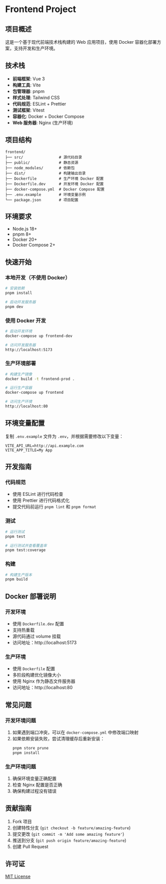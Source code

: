 # Frontend Project

## 项目概述
这是一个基于现代前端技术栈构建的 Web 应用项目，使用 Docker 容器化部署方案，支持开发和生产环境。

## 技术栈
- **前端框架**: Vue 3
- **构建工具**: Vite
- **包管理器**: pnpm
- **样式处理**: Tailwind CSS
- **代码规范**: ESLint + Prettier
- **测试框架**: Vitest
- **容器化**: Docker + Docker Compose
- **Web 服务器**: Nginx (生产环境)

## 项目结构
```
frontend/
├── src/                # 源代码目录
├── public/             # 静态资源
├── node_modules/       # 依赖包
├── dist/               # 构建输出目录
├── Dockerfile          # 生产环境 Docker 配置
├── Dockerfile.dev      # 开发环境 Docker 配置
├── docker-compose.yml  # Docker Compose 配置
├── .env.example        # 环境变量示例
└── package.json        # 项目配置
```

## 环境要求
- Node.js 18+
- pnpm 8+
- Docker 20+
- Docker Compose 2+

## 快速开始

### 本地开发（不使用 Docker）
```bash
# 安装依赖
pnpm install

# 启动开发服务器
pnpm dev
```

### 使用 Docker 开发
```bash
# 启动开发环境
docker-compose up frontend-dev

# 访问开发服务器
http://localhost:5173
```

### 生产环境部署
```bash
# 构建生产镜像
docker build -t frontend-prod .

# 运行生产容器
docker-compose up frontend

# 访问生产环境
http://localhost:80
```

## 环境变量配置
复制 `.env.example` 文件为 `.env`，并根据需要修改以下变量：
```
VITE_API_URL=http://api.example.com
VITE_APP_TITLE=My App
```

## 开发指南

### 代码规范
- 使用 ESLint 进行代码检查
- 使用 Prettier 进行代码格式化
- 提交代码前运行 `pnpm lint` 和 `pnpm format`

### 测试
```bash
# 运行测试
pnpm test

# 运行测试并查看覆盖率
pnpm test:coverage
```

### 构建
```bash
# 构建生产版本
pnpm build
```

## Docker 部署说明

### 开发环境
- 使用 `Dockerfile.dev` 配置
- 支持热重载
- 源代码通过 volume 挂载
- 访问地址：http://localhost:5173

### 生产环境
- 使用 `Dockerfile` 配置
- 多阶段构建优化镜像大小
- 使用 Nginx 作为静态文件服务器
- 访问地址：http://localhost:80

## 常见问题

### 开发环境问题
1. 如果遇到端口冲突，可以在 `docker-compose.yml` 中修改端口映射
2. 如果依赖安装失败，尝试清理缓存后重新安装：
   ```bash
   pnpm store prune
   pnpm install
   ```

### 生产环境问题
1. 确保环境变量正确配置
2. 检查 Nginx 配置是否正确
3. 确保构建过程没有错误

## 贡献指南
1. Fork 项目
2. 创建特性分支 (`git checkout -b feature/amazing-feature`)
3. 提交更改 (`git commit -m 'Add some amazing feature'`)
4. 推送到分支 (`git push origin feature/amazing-feature`)
5. 创建 Pull Request

## 许可证
[MIT License](LICENSE)
